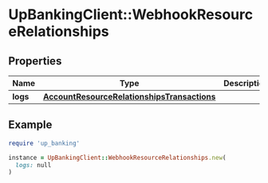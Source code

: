 # UpBankingClient::WebhookResourceRelationships

## Properties

| Name | Type | Description | Notes |
| ---- | ---- | ----------- | ----- |
| **logs** | [**AccountResourceRelationshipsTransactions**](AccountResourceRelationshipsTransactions.md) |  |  |

## Example

```ruby
require 'up_banking'

instance = UpBankingClient::WebhookResourceRelationships.new(
  logs: null
)
```

